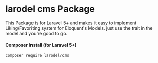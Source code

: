  larodel cms Package
============

This Package is for Laravel 5+ and makes it easy to implement Liking/Favoriting system for Eloquent's Models. just use the trait in the model and you're good to go.

#### Composer Install (for Laravel 5+)

	composer require larodel/cms
